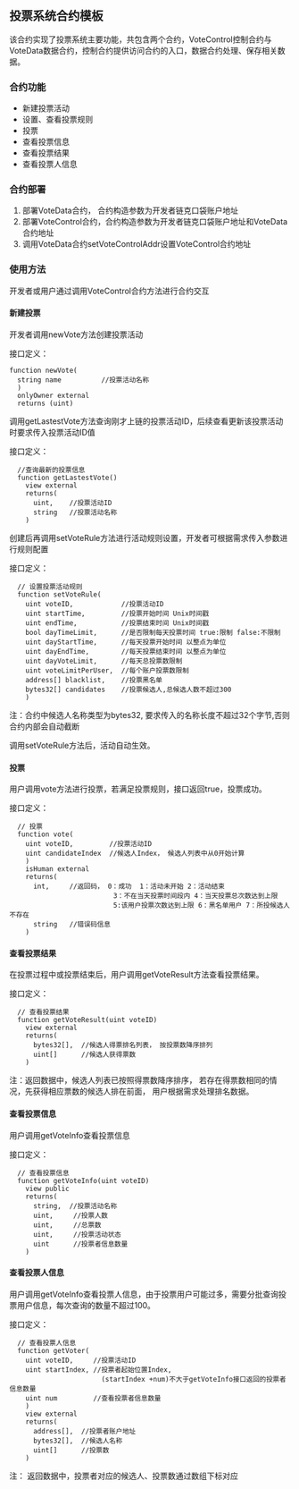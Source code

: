 ## 投票系统合约模板 

该合约实现了投票系统主要功能，共包含两个合约，VoteControl控制合约与VoteData数据合约，控制合约提供访问合约的入口，数据合约处理、保存相关数据。 

### 合约功能

- 新建投票活动
- 设置、查看投票规则
- 投票
- 查看投票信息
- 查看投票结果
- 查看投票人信息



### 合约部署

1. 部署VoteData合约， 合约构造参数为开发者链克口袋账户地址
2. 部署VoteControl合约，合约构造参数为开发者链克口袋账户地址和VoteData合约地址
3. 调用VoteData合约setVoteControlAddr设置VoteControl合约地址



### 使用方法

开发者或用户通过调用VoteControl合约方法进行合约交互 



#### 新建投票

开发者调用newVote方法创建投票活动

接口定义：

```
function newVote(
  string name          //投票活动名称
  )
  onlyOwner external
  returns (uint)
```



调用getLastestVote方法查询刚才上链的投票活动ID，后续查看更新该投票活动时要求传入投票活动ID值

接口定义：

```
  //查询最新的投票信息
  function getLastestVote()
    view external
    returns(
      uint,    //投票活动ID
      string   //投票活动名称
    )
```



创建后再调用setVoteRule方法进行活动规则设置，开发者可根据需求传入参数进行规则配置

接口定义：

```
  // 设置投票活动规则
  function setVoteRule(
    uint voteID,            //投票活动ID
    uint startTime,         //投票开始时间 Unix时间戳
    uint endTime,           //投票结束时间 Unix时间戳
    bool dayTimeLimit,      //是否限制每天投票时间 true:限制 false:不限制
    uint dayStartTime,      //每天投票开始时间 以整点为单位
    uint dayEndTime,        //每天投票结束时间 以整点为单位
    uint dayVoteLimit,      //每天总投票数限制
    uint voteLimitPerUser,  //每个账户投票数限制
    address[] blacklist,    //投票黑名单
    bytes32[] candidates    //投票候选人,总候选人数不超过300
    )
```

注：合约中候选人名称类型为bytes32,  要求传入的名称长度不超过32个字节,否则合约内部会自动截断

调用setVoteRule方法后，活动自动生效。 



#### 投票

用户调用vote方法进行投票，若满足投票规则，接口返回true，投票成功。

接口定义：

```
  // 投票
  function vote(
    uint voteID,         //投票活动ID
    uint candidateIndex  //候选人Index， 候选人列表中从0开始计算
    )
    isHuman external
    returns(
      int,     //返回码， 0：成功  1：活动未开始 2：活动结束 
                          3：不在当天投票时间段内 4：当天投票总次数达到上限 
                          5:该用户投票次数达到上限 6：黑名单用户 7：所投候选人不存在
      string   //错误码信息
    )
```



#### 查看投票结果

在投票过程中或投票结束后，用户调用getVoteResult方法查看投票结果。

接口定义：

```
  // 查看投票结果
  function getVoteResult(uint voteID)
    view external
    returns(
      bytes32[],  //候选人得票排名列表， 按投票数降序排列
      uint[]      //候选人获得票数
    )
```

注：返回数据中，候选人列表已按照得票数降序排序， 若存在得票数相同的情况，先获得相应票数的候选人排在前面， 用户根据需求处理排名数据。



#### 查看投票信息

用户调用getVoteInfo查看投票信息

接口定义：

```
  // 查看投票信息
  function getVoteInfo(uint voteID)
    view public
    returns(
      string,  //投票活动名称
      uint,     //投票人数
      uint,     //总票数
      uint,     //投票活动状态
      uint      //投票者信息数量
    )

```



#### 查看投票人信息

用户调用getVoteInfo查看投票人信息，由于投票用户可能过多，需要分批查询投票用户信息，每次查询的数量不超过100。

接口定义：

```
  // 查看投票人信息
  function getVoter(
    uint voteID,     //投票活动ID
    uint startIndex, //投票者起始位置Index, 
                       (startIndex +num)不大于getVoteInfo接口返回的投票者信息数量
    uint num         //查看投票者信息数量
    )
    view external
    returns(
      address[],  //投票者账户地址
      bytes32[],  //候选人名称
      uint[]      //投票数
    )
```

注： 返回数据中，投票者对应的候选人、投票数通过数组下标对应
